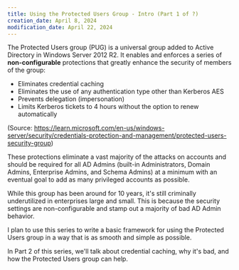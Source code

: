 ```yaml
---
title: Using the Protected Users Group - Intro (Part 1 of ?)
creation_date: April 8, 2024
modification_date: April 22, 2024
---
```

The Protected Users group (PUG) is a universal group added to Active Directory in Windows Server 2012 R2. It enables and enforces a series of **non-configurable** protections that greatly enhance the security of members of the group:

* Eliminates credential caching
* Eliminates the use of any authentication type other than Kerberos AES
* Prevents delegation (impersonation)
* Limits Kerberos tickets to 4 hours without the option to renew automatically

(Source: https://learn.microsoft.com/en-us/windows-server/security/credentials-protection-and-management/protected-users-security-group)

These protections eliminate a vast majority of the attacks on accounts and should be required for all AD Admins (built-in Administrators, Domain Admins, Enterprise Admins, and Schema Admins) at a minimum with an eventual goal to add as many privileged accounts as possible.

While this group has been around for 10 years, it's still criminally underutilized in enterprises large and small. This is because the security settings are non-configurable and stamp out a majority of bad AD Admin behavior.

I plan to use this series to write a basic framework for using the Protected Users group in a way that is as smooth and simple as possible.

In Part 2 of this series, we'll talk about credential caching, why it's bad, and how the Protected Users group can help.
